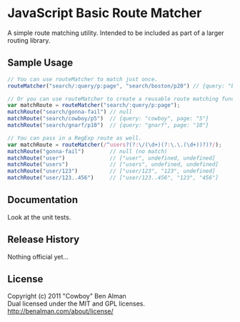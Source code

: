 # JavaScript Basic Route Matcher
A simple route matching utility. Intended to be included as part of a larger routing library.

## Sample Usage
```javascript
// You can use routeMatcher to match just once.
routeMatcher("search/:query/p:page", "search/boston/p20") // {query: "boston", page: "20"}

// Or you can use routeMatcher to create a reusable route matching function.
var matchRoute = routeMatcher("search/:query/p:page");
matchRoute("search/gonna-fail") // null
matchRoute("search/cowboy/p5")  // {query: "cowboy", page: "5"}
matchRoute("search/gnarf/p10")  // {query: "gnarf", page: "10"}

// You can pass in a RegExp route as well.
var matchRoute = routeMatcher(/^users?(?:\/(\d+)(?:\.\.(\d+))?)?/);
matchRoute("gonna-fail")        // null (no match)
matchRoute("user")              // ["user", undefined, undefined]
matchRoute("users")             // ["users", undefined, undefined]
matchRoute("user/123")          // ["user/123", "123", undefined]
matchRoute("user/123..456")     // ["user/123..456", "123", "456"]
```

## Documentation
Look at the unit tests.

## Release History
Nothing official yet...

## License
Copyright (c) 2011 "Cowboy" Ben Alman  
Dual licensed under the MIT and GPL licenses.  
<http://benalman.com/about/license/>
